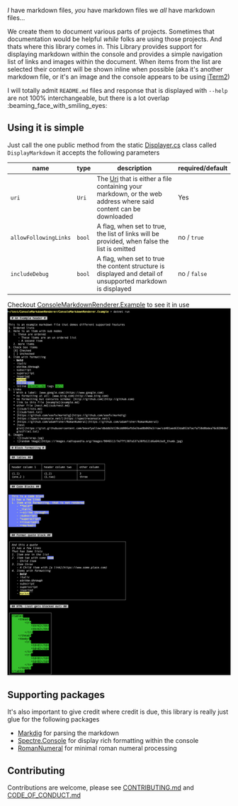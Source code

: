 _I_ have markdown files, _you_ have markdown files we _all_ have markdown files...

We create them to document various parts of projects.  Sometimes that documentation would be helpful _while_ folks are using those projects.  And thats where this library comes in.  This Library provides support for displaying markdown within the console and provides a simple navigation list of links and images within the document.  When items from the list are selected their content will be shown inline when possible (aka it's another markdown file, or it's an image and the console appears to be using [iTerm2]((https://iterm2.com/)))

I will totally admit `README.md` files and response that is displayed with `--help` are not 100% interchangeable, but there is a lot overlap :beaming_face_with_smiling_eyes:


## Using it is simple
Just call the one public method from the static [Displayer.cs](Displayer.cs) class called `DisplayMarkdown` it accepts the following parameters

| name | type | description | required/default |
| - | - | - | - |
| `uri` | `Uri` | The [Uri](https://en.wikipedia.org/wiki/Uniform_Resource_Identifier) that is either a file containing your markdown, or the web address where said content can be downloaded | Yes |
| `allowFollowingLinks` | `bool` | A flag, when set to true, the list of links will be provided, when false the list is omitted | no / `true` |
| `includeDebug` | `bool` | A flag, when set to true the content structure is displayed and detail of unsupported markdown is displayed | no / `false` |

Checkout [ConsoleMarkdownRenderer.Example](ConsoleMarkdownRenderer.Example) to see it in use
![](docs/example.png)

## Supporting packages 

It's also important to give credit where credit is due, this library is really just glue for the following packages
- [Markdig](https://www.nuget.org/packages/Markdig/) for parsing the markdown
- [Spectre.Console](https://www.nuget.org/packages/Spectre.Console/) for display rich formatting within the console
- [RomanNumeral](https://www.nuget.org/packages/RomanNumeral/) for minimal roman numeral processing

## Contributing

Contributions are welcome, please see [CONTRIBUTING.md](CONTRIBUTING.md) and [CODE_OF_CONDUCT.md](CODE_OF_CONDUCT.md)
